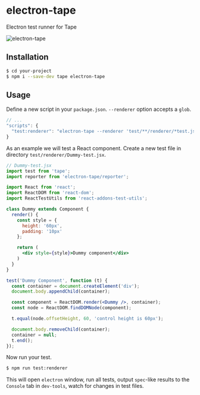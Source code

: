 # electron-tape
Electron test runner for Tape

![electron-tape](https://raw.githubusercontent.com/tundrax/electron-tape/master/images/electron-tape-demo.gif)
## Installation
```bash
$ cd your-project
$ npm i --save-dev tape electron-tape
```
## Usage
Define a new script in your `package.json`.
`--renderer` option accepts a `glob`.
```js
// ...
"scripts": {
  "test:renderer": "electron-tape --renderer 'test/**/renderer/*test.js?(x)'"
}
```
As an example we will test a React component.
Create a new test file in directory `test/renderer/Dummy-test.jsx`.
```jsx
// Dummy-test.jsx
import test from 'tape';
import reporter from 'electron-tape/reporter';

import React from 'react';
import ReactDOM from 'react-dom';
import ReactTestUtils from 'react-addons-test-utils';

class Dummy extends Component {
  render() {
    const style = {
      height: '60px',
      padding: '10px'
    };

    return (
      <div style={style}>Dummy component</div>
    )
  }
}

test('Dummy Component', function (t) {
  const container = document.createElement('div');
  document.body.appendChild(container);

  const component = ReactDOM.render(<Dummy />, container);
  const node = ReactDOM.findDOMNode(component);

  t.equal(node.offsetHeight, 60, 'control height is 60px');

  document.body.removeChild(container);
  container = null;
  t.end();
});
```
Now run your test.
```bash
$ npm run test:renderer
```
This will open `electron` window, run all tests, output `spec`-like results to the `Console` tab in `dev-tools`, watch for changes in test files.
